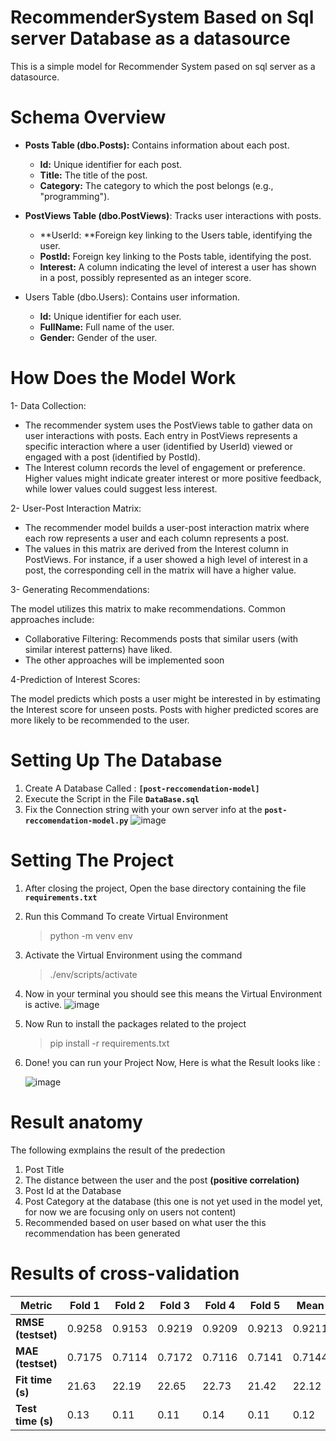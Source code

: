 # RecommenderSystem Based on Sql server Database as a datasource
This is a simple model for Recommender System pased on sql server as a datasource.

# Schema Overview
- **Posts Table (dbo.Posts):** Contains information about each post.
   - **Id:** Unique identifier for each post.
   - **Title:** The title of the post.
   - **Category:** The category to which the post belongs (e.g., "programming").
     
- **PostViews Table (dbo.PostViews)**: Tracks user interactions with posts.
   - **UserId: **Foreign key linking to the Users table, identifying the user.
   - **PostId:** Foreign key linking to the Posts table, identifying the post.
   - **Interest:** A column indicating the level of interest a user has shown in a post, possibly represented as an integer score.
     
- Users Table (dbo.Users): Contains user information.
   - **Id:** Unique identifier for each user.
   - **FullName:** Full name of the user.
   - **Gender:** Gender of the user.

# How Does the Model Work
1- Data Collection:
   - The recommender system uses the PostViews table to gather data on user interactions with posts. Each entry in PostViews represents a specific interaction where a user (identified by UserId) viewed or engaged with a post (identified by PostId).
   - The Interest column records the level of engagement or preference. Higher values might indicate greater interest or more positive feedback, while lower values could suggest less interest.

2- User-Post Interaction Matrix:

   - The recommender model builds a user-post interaction matrix where each row represents a user and each column represents a post.
   -  The values in this matrix are derived from the Interest column in PostViews.
         For instance, if a user showed a high level of interest in a post, the corresponding cell in the matrix will have a higher value.
      
 3- Generating Recommendations:

The model utilizes this matrix to make recommendations. Common approaches include:
   - Collaborative Filtering: Recommends posts that similar users (with similar interest patterns) have liked.
   - The other approaches will be implemented soon
     
 4-Prediction of Interest Scores:
 
 The model predicts which posts a user might be interested in by estimating the Interest score for unseen posts. Posts with higher predicted scores are more likely to be recommended to the user.

# Setting Up The Database

1. Create A Database Called :  **`[post-reccomendation-model]`**
2. Execute the Script in the File **`DataBase.sql`**
3. Fix the Connection string with your own server info at the **`post-reccomendation-model.py`**
![image](https://github.com/user-attachments/assets/5b5c3992-8419-418f-8376-59dc6cd5e784)

# Setting The Project
1. After closing the project, Open the base directory containing the file **`requirements.txt`**
2. Run this Command To create Virtual Environment 
   > python -m venv env
3. Activate the Virtual Environment using the command
   > ./env/scripts/activate
4. Now in your terminal you should see this means the Virtual Environment is active.
      ![image](https://github.com/user-attachments/assets/6d0de5e3-84a7-4437-892f-e2c5ef688bf7)

5. Now Run to install the packages related to the project
   > pip install -r requirements.txt

6. Done! you can run your Project Now, Here is what the Result looks like :

      ![image](https://github.com/user-attachments/assets/1a821ffb-0b7b-4a17-8bca-4b4b74f9cd6b)


# Result anatomy
The following exmplains the result of the predection  
1. Post Title
2. The distance between the user and the post **(positive correlation)**
3. Post Id at the Database
4. Post Category at the database (this one is not yet used in the model yet, for now we are focusing only on users not content)
5. Recommended based on user based on what user the this recommendation has been generated

<!-- > [!CAUTION]
> The Intreset Data is generated Randomly, so currently there is no pattern the model can pick up, I've Personaly tried and tested it with a small dataset and it worked fine at this point. -->

# Results of cross-validation

| Metric          | Fold 1 | Fold 2 | Fold 3 | Fold 4 | Fold 5 | Mean   | Std   |
|-----------------|--------|--------|--------|--------|--------|--------|-------|
| **RMSE (testset)** | 0.9258 | 0.9153 | 0.9219 | 0.9209 | 0.9213 | 0.9211 | 0.0034 |
| **MAE (testset)**  | 0.7175 | 0.7114 | 0.7172 | 0.7116 | 0.7141 | 0.7144 | 0.0026 |
| **Fit time (s)**   | 21.63  | 22.19  | 22.65  | 22.73  | 21.42  | 22.12  | 0.53  |
| **Test time (s)**  | 0.13   | 0.11   | 0.11   | 0.14   | 0.11   | 0.12   | 0.01  |
